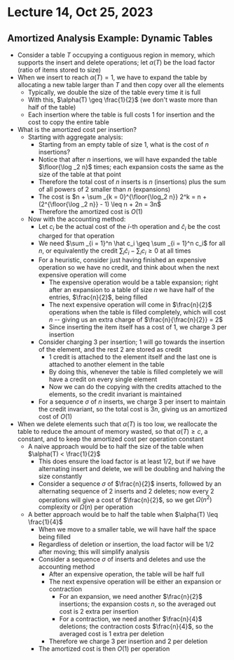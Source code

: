 # Lecture 14, Oct 25, 2023

## Amortized Analysis Example: Dynamic Tables

* Consider a table $T$ occupying a contiguous region in memory, which supports the insert and delete operations; let $\alpha(T)$ be the load factor (ratio of items stored to size)
* When we insert to reach $\alpha(T) = 1$, we have to expand the table by allocating a new table larger than $T$ and then copy over all the elements
	* Typically, we double the size of the table every time it is full
	* With this, $\alpha(T) \geq \frac{1}{2}$ (we don't waste more than half of the table)
	* Each insertion where the table is full costs 1 for insertion and the cost to copy the entire table
* What is the amortized cost per insertion?
	* Starting with aggregate analysis:
		* Starting from an empty table of size 1, what is the cost of $n$ insertions?
		* Notice that after $n$ insertions, we will have expanded the table $\floor{\log _2 n}$ times; each expansion costs the same as the size of the table at that point
		* Therefore the total cost of $n$ inserts is $n$ (insertions) plus the sum of all powers of 2 smaller than $n$ (expansions)
		* The cost is $n + \sum _{k = 0}^{\floor{\log_2 n}} 2^k = n + (2^{\floor{\log _2 n}} - 1) \leq n + 2n = 3n$
		* Therefore the amortized cost is $O(1)$
	* Now with the accounting method:
		* Let $c_i$ be the actual cost of the $i$-th operation and $\hat c_i$ be the cost charged for that operation
		* We need $\sum _{i = 1}^n \hat c_i \geq \sum _{i = 1}^n c_i$ for all $n$, or equivalently the credit $\sum _i \hat c_i - \sum _i c_i \geq 0$ at all times
		* For a heuristic, consider just having finished an expensive operation so we have no credit, and think about when the next expensive operation will come
			* The expensive operation would be a table expansion; right after an expansion to a table of size $n$ we have half of the entries, $\frac{n}{2}$, being filled
			* The next expensive operation will come in $\frac{n}{2}$ operations when the table is filled completely, which will cost $n$ -- giving us an extra charge of $\frac{n}{\frac{n}{2}} = 2$
			* Since inserting the item itself has a cost of 1, we charge 3 per insertion
		* Consider charging 3 per insertion; 1 will go towards the insertion of the element, and the rest 2 are stored as credit
			* 1 credit is attached to the element itself and the last one is attached to another element in the table
			* By doing this, whenever the table is filled completely we will have a credit on every single element
			* Now we can do the copying with the credits attached to the elements, so the credit invariant is maintained
		* For a sequence $\sigma$ of $n$ inserts, we charge 3 per insert to maintain the credit invariant, so the total cost is $3n$, giving us an amortized cost of $O(1)$
* When we delete elements such that $\alpha(T)$ is too low, we reallocate the table to reduce the amount of memory wasted, so that $\alpha(T) \geq c$, a constant, and to keep the amortized cost per operation constant
	* A naive approach would be to half the size of the table when $\alpha(T) < \frac{1}{2}$
		* This does ensure the load factor is at least 1/2, but if we have alternating insert and delete, we will be doubling and halving the size constantly
		* Consider a sequence $\sigma$ of $\frac{n}{2}$ inserts, followed by an alternating sequence of 2 inserts and 2 deletes; now every 2 operations will give a cost of $\frac{n}{2}$, so we get $\Omega(n^2)$ complexity or $\Omega(n)$ per operation
	* A better approach would be to half the table when $\alpha(T) \leq \frac{1}{4}$
		* When we move to a smaller table, we will have half the space being filled
		* Regardless of deletion or insertion, the load factor will be 1/2 after moving; this will simplify analysis
		* Consider a sequence $\sigma$ of inserts and deletes and use the accounting method
			* After an expensive operation, the table will be half full
			* The next expensive operation will be either an expansion or contraction
				* For an expansion, we need another $\frac{n}{2}$ insertions; the expansion costs $n$, so the averaged out cost is 2 extra per insertion
				* For a contraction, we need another $\frac{n}{4}$ deletions; the contraction costs $\frac{n}{4}$, so the averaged cost is 1 extra per deletion
			* Therefore we charge 3 per insertion and 2 per deletion
		* The amortized cost is then $O(1)$ per operation

